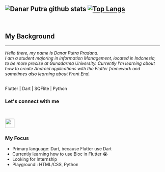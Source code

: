 

![Danar Putra github stats](https://github-readme-stats.vercel.app/api?username=danarputra4648&show_icons=true&theme=radical)
[![Top Langs](https://github-readme-stats.vercel.app/api/top-langs/?username=danarputra4648&layout=compact&theme=radical)](https://github.com/anuraghazra/github-readme-stats)
---
<br>

## My Background
---

*Hello there, my name is Danar Putra Pradana. <br>
I am a student majoring in Information Management, located in Indonesia, to be more precise at Gunadarma University.
Currently I'm learning about how to create Android applications with the Flutter framework and sometimes also learning about Front End.*

<br>
Flutter | Dart | SQFlite | Python

<br>

### Let's connect with me

<br>

[<img height="30" src="icons/linkedin.ico"/>](https://www.linkedin.com/in/danar-p-530197108/)

### My Focus
* Primary language: Dart, because Flutter use Dart
* Currently learning how to use Bloc in Flutter :sob:
* Looking for Internship 
* Playground : HTML/CSS, Python





